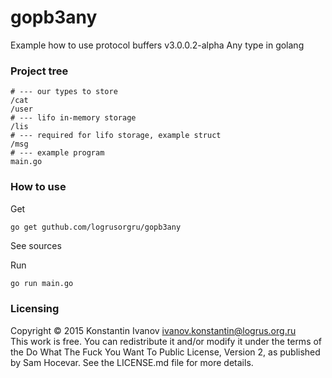gopb3any
========

Example how to use protocol buffers v3.0.0.2-alpha Any type in golang

### Project tree

```
# --- our types to store
/cat
/user
# --- lifo in-memory storage
/lis
# --- required for lifo storage, example struct
/msg
# --- example program
main.go
```

### How to use

Get

```bash
go get guthub.com/logrusorgru/gopb3any
```

See sources

Run

```
go run main.go
```

### Licensing

Copyright &copy; 2015 Konstantin Ivanov <ivanov.konstantin@logrus.org.ru>  
This work is free. You can redistribute it and/or modify it under the
terms of the Do What The Fuck You Want To Public License, Version 2,
as published by Sam Hocevar. See the LICENSE.md file for more details.

